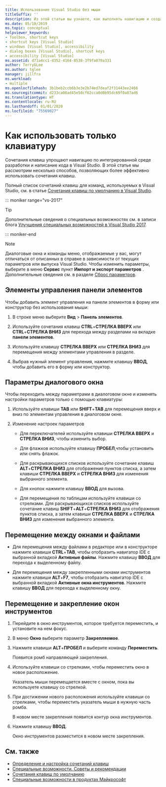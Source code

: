 ```yaml
---
title: Использование Visual Studio без мыши
titleSuffix: ''
description: Из этой статьи вы узнаете, как выполнять навигацию и создавать код в интегрированной среде разработки Visual Studio с использованием только клавиатуры.
ms.date: 05/10/2019
ms.topic: conceptual
helpviewer_keywords:
- Toolbox, shortcut keys
- shortcut keys [Visual Studio]
- windows [Visual Studio], accessibility
- dialog boxes [Visual Studio], shortcut keys
- accessibility [Visual Studio]
ms.assetid: d71a4cc1-d352-4164-8538-3f9fa070a331
author: TerryGLee
ms.author: tglee
manager: jillfra
ms.workload:
- multiple
ms.openlocfilehash: 3b1beb2ccb6b3e3e2b74ed7deaf2f31443ee2466
ms.sourcegitcommit: d233ca00ad45e50cf62cca0d0b95dc69f0a87ad6
ms.translationtype: HT
ms.contentlocale: ru-RU
ms.lasthandoff: 01/01/2020
ms.locfileid: "75569027"
---
```

# <a name="how-to-use-the-keyboard-exclusively"></a>Как использовать только клавиатуру

Сочетания клавиш упрощают навигацию по интегрированной среде разработки и написание кода в Visual Studio. В этой статье мы рассмотрим несколько способов, позволяющих более эффективно использовать сочетания клавиш.

Полный список сочетаний клавиш для команд, используемых в Visual Studio, см. в статье [Сочетания клавиш по умолчанию в Visual Studio](../../ide/default-keyboard-shortcuts-in-visual-studio.md).

::: moniker range="vs-2017"

> [!TIP]
> Дополнительные сведения о специальных возможностях см. в записи блога [Улучшения специальных возможностей в Visual Studio 2017](https://devblogs.microsoft.com/visualstudio/accessibility-improvements-in-visual-studio-2017-version-15-3/).

::: moniker-end

> [!NOTE]
> Диалоговые окна и команды меню, отображаемые у вас, могут отличаться от описанных в справке в зависимости от текущих параметров или выпуска Visual Studio. Чтобы изменить параметры, выберите в меню **Сервис** пункт **Импорт и экспорт параметров** . Дополнительные сведения см. в разделе [Сброс параметров](../environment-settings.md#reset-settings).

## <a name="toolbox-controls"></a>Элементы управления панели элементов

Чтобы добавить элемент управления на панели элементов в форму или конструктор без использования мыши:

1. В строке меню выберите **Вид** > **Панель элементов**.

2. Используйте сочетания клавиш **CTRL**+**СТРЕЛКА ВВЕРХ** или **CTRL**+**СТРЕЛКА ВНИЗ** для перехода между разделами на вкладке **панели элементов**.

3. Используйте клавишу **СТРЕЛКА ВВЕРХ** или **СТРЕЛКА ВНИЗ** для перемещения между элементами управления в разделе.

4. Выбрав нужный элемент управления, нажмите клавишу **ВВОД**, чтобы добавить его в форму или конструктор.

## <a name="dialog-box-options"></a>Параметры диалогового окна

Чтобы переходить между параметрами в диалоговом окне и изменять настройки параметров только с помощью клавиатуры:

1. Используйте клавиши **TAB** или **SHIFT**+**TAB** для перемещения вверх и вниз по элементам управления в диалоговом окне.

2. Изменение настроек параметров

   - Для переключателей используйте клавиши **СТРЕЛКА ВВЕРХ** и **СТРЕЛКА ВНИЗ**, чтобы изменить выбор.

   - Для флажков используйте клавишу **ПРОБЕЛ**,чтобы установить или снять флажок.

   - Для раскрывающихся списков используйте сочетание клавиш **ALT**+**СТРЕЛКА ВНИЗ** для отображения пунктов списка, а затем клавиши **СТРЕЛКА ВВЕРХ** и **СТРЕЛКА ВНИЗ** для изменения выбранного элемента.

   - Для кнопок нажмите клавишу **ВВОД** для вызова.

   - Для перемещения по таблицам используйте клавиши со стрелками. Для раскрывающихся списков используйте сочетание клавиш **SHIFT**+**ALT**+**СТРЕЛКА ВНИЗ** для отображения пунктов списка, а затем клавиши **СТРЕЛКА ВВЕРХ** и **СТРЕЛКА ВНИЗ** для изменения выбранного элемента.

## <a name="navigate-between-windows-and-files"></a>Перемещение между окнами и файлами

- Для перемещения между файлами в редакторе или в конструкторе нажмите клавиши **CTRL**+**TAB**, чтобы отобразить навигатор IDE с выбранной вкладкой **Активные файлы**. Нажмите клавишу **ВВОД** для перехода к выделенному файлу.

- Для перемещения между закрепленными окнами инструментов нажмите клавиши **ALT**+**F7**, чтобы отобразить навигатор IDE с выбранной вкладкой **Активные окна инструментов**. Нажмите клавишу **ВВОД** для перехода к выделенному окну.

## <a name="move-and-dock-tool-windows"></a>Перемещение и закрепление окон инструментов

1. Перейдите в окно инструментов, которое требуется переместить, и установите на нем фокус.

2. В меню **Окно** выберите параметр **Закрепляемое**.

3. Нажмите клавиши **ALT**+**ПРОБЕЛ** и выберите команду **Переместить**.

   Появится ромб направляющей закрепления.

4. Используйте клавиши со стрелками, чтобы переместить окно в новое расположение.

   Указатель мыши перемещается вместе с окном, пока вы используете клавишу со стрелкой.

5. При достижении нового расположения используйте клавиши со стрелками, чтобы переместить указатель мыши в нужную часть ромба.

   В новом месте закрепления появится контур окна инструментов.

6. Нажмите клавишу **ВВОД**.

   Окно инструментов разместится в новом месте закрепления.

## <a name="see-also"></a>См. также

* [Определение и настройка сочетаний клавиш](../../ide/identifying-and-customizing-keyboard-shortcuts-in-visual-studio.md)
* [Специальные возможности. Советы и рекомендации](../../ide/reference/accessibility-tips-and-tricks.md)
* [Сочетания клавиш по умолчанию](../../ide/default-keyboard-shortcuts-in-visual-studio.md)
* [Специальные возможности в продуктах Майкрософт](https://www.microsoft.com/accessibility/)
